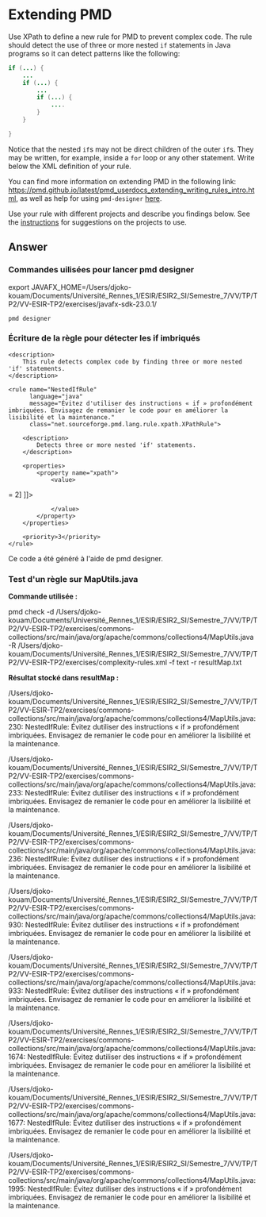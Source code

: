# Extending PMD

Use XPath to define a new rule for PMD to prevent complex code. The rule should detect the use of three or more nested `if` statements in Java programs so it can detect patterns like the following:

```Java
if (...) {
    ...
    if (...) {
        ...
        if (...) {
            ....
        }
    }

}
```
Notice that the nested `if`s may not be direct children of the outer `if`s. They may be written, for example, inside a `for` loop or any other statement.
Write below the XML definition of your rule.

You can find more information on extending PMD in the following link: https://pmd.github.io/latest/pmd_userdocs_extending_writing_rules_intro.html, as well as help for using `pmd-designer` [here](./designer-help.md).

Use your rule with different projects and describe you findings below. See the [instructions](../sujet.md) for suggestions on the projects to use.

## Answer

### **Commandes uilisées pour lancer pmd designer**
export JAVAFX_HOME=/Users/djoko-kouam/Documents/Université_Rennes_1/ESIR/ESIR2_SI/Semestre_7/VV/TP/TP2/VV-ESIR-TP2/exercises/javafx-sdk-23.0.1/
    
    pmd designer
    
### **Écriture de la règle pour détecter les if imbriqués**

<?xml version="1.0"?>
<ruleset name="ComplexityRules"
         xmlns="http://pmd.sourceforge.net/ruleset_2.0.0"
         xmlns:xsi="http://www.w3.org/2001/XMLSchema-instance"
         xsi:schemaLocation="http://pmd.sourceforge.net/ruleset_2.0.0 http://pmd.sourceforge.net/ruleset_2.0.0.xsd">

    <description>
        This rule detects complex code by finding three or more nested 'if' statements.
    </description>

    <rule name="NestedIfRule"
          language="java"
          message="Évitez d'utiliser des instructions « if » profondément imbriquées. Envisagez de remanier le code pour en améliorer la lisibilité et la maintenance."
          class="net.sourceforge.pmd.lang.rule.xpath.XPathRule">
        
        <description>
            Detects three or more nested 'if' statements.
        </description>
        
        <properties>
            <property name="xpath">
                <value>
<![CDATA[
//IfStatement[count(ancestor::IfStatement) >= 2]
]]>
                </value>
            </property>
        </properties>
        
        <priority>3</priority>
    </rule>
</ruleset>

Ce code a été généré à l'aide de pmd designer.
    
### **Test d'un règle sur MapUtils.java**
**Commande utilisée :**

pmd check -d /Users/djoko-kouam/Documents/Université_Rennes_1/ESIR/ESIR2_SI/Semestre_7/VV/TP/TP2/VV-ESIR-TP2/exercises/commons-collections/src/main/java/org/apache/commons/collections4/MapUtils.java -R /Users/djoko-kouam/Documents/Université_Rennes_1/ESIR/ESIR2_SI/Semestre_7/VV/TP/TP2/VV-ESIR-TP2/exercises/complexity-rules.xml -f text -r resultMap.txt
    
**Résultat stocké dans resultMap :**

/Users/djoko-kouam/Documents/Université_Rennes_1/ESIR/ESIR2_SI/Semestre_7/VV/TP/TP2/VV-ESIR-TP2/exercises/commons-collections/src/main/java/org/apache/commons/collections4/MapUtils.java:230:    NestedIfRule:    Évitez dutiliser des instructions « if » profondément imbriquées. Envisagez de remanier le code pour en améliorer la lisibilité et la maintenance.

/Users/djoko-kouam/Documents/Université_Rennes_1/ESIR/ESIR2_SI/Semestre_7/VV/TP/TP2/VV-ESIR-TP2/exercises/commons-collections/src/main/java/org/apache/commons/collections4/MapUtils.java:233:    NestedIfRule:    Évitez dutiliser des instructions « if » profondément imbriquées. Envisagez de remanier le code pour en améliorer la lisibilité et la maintenance.

/Users/djoko-kouam/Documents/Université_Rennes_1/ESIR/ESIR2_SI/Semestre_7/VV/TP/TP2/VV-ESIR-TP2/exercises/commons-collections/src/main/java/org/apache/commons/collections4/MapUtils.java:236:    NestedIfRule:    Évitez dutiliser des instructions « if » profondément imbriquées. Envisagez de remanier le code pour en améliorer la lisibilité et la maintenance.

/Users/djoko-kouam/Documents/Université_Rennes_1/ESIR/ESIR2_SI/Semestre_7/VV/TP/TP2/VV-ESIR-TP2/exercises/commons-collections/src/main/java/org/apache/commons/collections4/MapUtils.java:930:    NestedIfRule:    Évitez dutiliser des instructions « if » profondément imbriquées. Envisagez de remanier le code pour en améliorer la lisibilité et la maintenance.

/Users/djoko-kouam/Documents/Université_Rennes_1/ESIR/ESIR2_SI/Semestre_7/VV/TP/TP2/VV-ESIR-TP2/exercises/commons-collections/src/main/java/org/apache/commons/collections4/MapUtils.java:933:    NestedIfRule:    Évitez dutiliser des instructions « if » profondément imbriquées. Envisagez de remanier le code pour en améliorer la lisibilité et la maintenance.

/Users/djoko-kouam/Documents/Université_Rennes_1/ESIR/ESIR2_SI/Semestre_7/VV/TP/TP2/VV-ESIR-TP2/exercises/commons-collections/src/main/java/org/apache/commons/collections4/MapUtils.java:1674:    NestedIfRule:    Évitez dutiliser des instructions « if » profondément imbriquées. Envisagez de remanier le code pour en améliorer la lisibilité et la maintenance.

/Users/djoko-kouam/Documents/Université_Rennes_1/ESIR/ESIR2_SI/Semestre_7/VV/TP/TP2/VV-ESIR-TP2/exercises/commons-collections/src/main/java/org/apache/commons/collections4/MapUtils.java:1677:    NestedIfRule:    Évitez dutiliser des instructions « if » profondément imbriquées. Envisagez de remanier le code pour en améliorer la lisibilité et la maintenance.

/Users/djoko-kouam/Documents/Université_Rennes_1/ESIR/ESIR2_SI/Semestre_7/VV/TP/TP2/VV-ESIR-TP2/exercises/commons-collections/src/main/java/org/apache/commons/collections4/MapUtils.java:1995:    NestedIfRule:    Évitez dutiliser des instructions « if » profondément imbriquées. Envisagez de remanier le code pour en améliorer la lisibilité et la maintenance.

    
